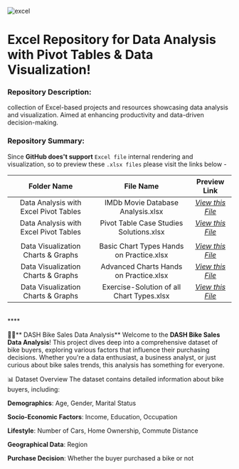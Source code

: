 ![excel](https://user-images.githubusercontent.com/46785798/65376985-7a9a1900-dcc8-11e9-88b0-30c20b073730.png) 

# Excel Repository for Data Analysis with Pivot Tables & Data Visualization! 

### Repository Description: 
collection of Excel-based projects and resources showcasing data analysis and visualization. Aimed at enhancing productivity and data-driven decision-making.

### Repository Summary:
Since **GitHub does't support** `Excel file` internal rendering and visualization, so to preview these `.xlsx files` please visit the links below - 

| Folder Name   | File Name | Preview Link |
| :-------:   | :----:    | :----: |
| Data Analysis with Excel Pivot Tables | IMDb Movie Database Analysis.xlsx | [_View this File_](https://1drv.ms/x/s!ArcN1mlTAmmf1H0hwiztLoiJU2ak?e=j64424) |
| Data Analysis with Excel Pivot Tables | Pivot Table Case Studies Solutions.xlsx | [_View this File_](https://sheet.zoho.com/sheet/published.do?rid=f7owk2258fe1d02004af082420527383db8b5) |
|     |       |     |
| Data Visualization Charts & Graphs | Basic Chart Types Hands on Practice.xlsx | [_View this File_](https://1drv.ms/x/s!ArcN1mlTAmmf1Rjuj7A0LOhD3-B2?e=sYEo6u) | 
| Data Visualization Charts & Graphs | Advanced Charts Hands on Practice.xlsx | [_View this File_](https://1drv.ms/x/s!ArcN1mlTAmmf1RMQ-xbxxucuBG0i?e=DDILAO) | 
| Data Visualization Charts & Graphs | Exercise-Solution of all Chart Types.xlsx | [_View this File_](https://1drv.ms/x/s!ArcN1mlTAmmf1RYvIueX2F_aqE0S?e=gwTV1E) | 


<br>
****

🚴‍♂️** DASH Bike Sales Data Analysis**
Welcome to the **DASH Bike Sales Data Analysis**! This project dives deep into a comprehensive dataset of bike buyers, exploring various factors that influence their purchasing decisions. Whether you're a data enthusiast, a business analyst, or just curious about bike sales trends, this analysis has something for everyone.

📊 Dataset Overview
The dataset contains detailed information about bike buyers, including:

**Demographics**: Age, Gender, Marital Status

**Socio-Economic Factors**: Income, Education, Occupation

**Lifestyle**: Number of Cars, Home Ownership, Commute Distance

**Geographical Data**: Region

**Purchase Decision**: Whether the buyer purchased a bike or not
